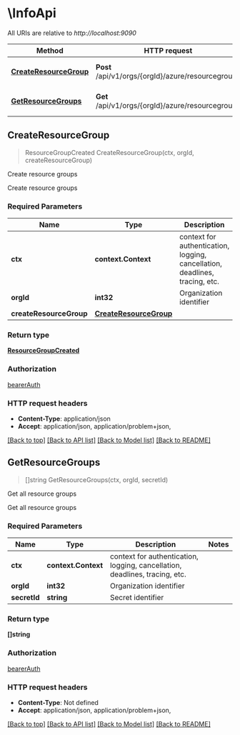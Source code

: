 # \InfoApi

All URIs are relative to *http://localhost:9090*

Method | HTTP request | Description
------------- | ------------- | -------------
[**CreateResourceGroup**](InfoApi.md#CreateResourceGroup) | **Post** /api/v1/orgs/{orgId}/azure/resourcegroups | Create resource groups
[**GetResourceGroups**](InfoApi.md#GetResourceGroups) | **Get** /api/v1/orgs/{orgId}/azure/resourcegroups | Get all resource groups



## CreateResourceGroup

> ResourceGroupCreated CreateResourceGroup(ctx, orgId, createResourceGroup)

Create resource groups

Create resource groups

### Required Parameters


Name | Type | Description  | Notes
------------- | ------------- | ------------- | -------------
**ctx** | **context.Context** | context for authentication, logging, cancellation, deadlines, tracing, etc.
**orgId** | **int32**| Organization identifier | 
**createResourceGroup** | [**CreateResourceGroup**](CreateResourceGroup.md)|  | 

### Return type

[**ResourceGroupCreated**](ResourceGroupCreated.md)

### Authorization

[bearerAuth](../README.md#bearerAuth)

### HTTP request headers

- **Content-Type**: application/json
- **Accept**: application/json, application/problem+json, 

[[Back to top]](#) [[Back to API list]](../README.md#documentation-for-api-endpoints)
[[Back to Model list]](../README.md#documentation-for-models)
[[Back to README]](../README.md)


## GetResourceGroups

> []string GetResourceGroups(ctx, orgId, secretId)

Get all resource groups

Get all resource groups

### Required Parameters


Name | Type | Description  | Notes
------------- | ------------- | ------------- | -------------
**ctx** | **context.Context** | context for authentication, logging, cancellation, deadlines, tracing, etc.
**orgId** | **int32**| Organization identifier | 
**secretId** | **string**| Secret identifier | 

### Return type

**[]string**

### Authorization

[bearerAuth](../README.md#bearerAuth)

### HTTP request headers

- **Content-Type**: Not defined
- **Accept**: application/json, application/problem+json, 

[[Back to top]](#) [[Back to API list]](../README.md#documentation-for-api-endpoints)
[[Back to Model list]](../README.md#documentation-for-models)
[[Back to README]](../README.md)

